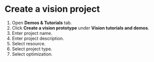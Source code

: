 # Create a vision project 
1. Open **Demos & Tutorials** tab. 
1. Click **Create a vision prototype** under **Vision tutorials and demos**.
1. Enter project name.
1. Enter project description.
1. Select resource.
1. Select project type.
1. Select optimization.
